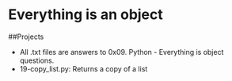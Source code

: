 # Everything is an object

##Projects
* All .txt files are answers to 0x09. Python - Everything is object questions.
* 19-copy_list.py: Returns a copy of a list
